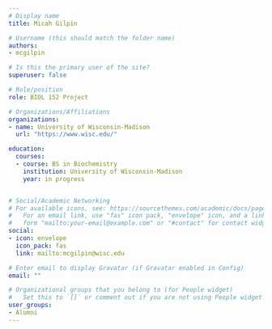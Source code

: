 ```yaml
---
# Display name
title: Micah Gilpin

# Username (this should match the folder name)
authors:
- mcgilpin

# Is this the primary user of the site?
superuser: false

# Role/position
role: BIOL 152 Project

# Organizations/Affiliations
organizations:
- name: University of Wisconsin-Madison
  url: "https://www.wisc.edu/"

education:
  courses:
  - course: BS in Biochemistry
    institution: University of Wisconsin-Madison
    year: in progress


# Social/Academic Networking
# For available icons, see: https://sourcethemes.com/academic/docs/page-builder/#icons
#   For an email link, use "fas" icon pack, "envelope" icon, and a link in the
#   form "mailto:your-email@example.com" or "#contact" for contact widget.
social:
- icon: envelope
  icon_pack: fas
  link: mailto:mcgilpin@wisc.edu

# Enter email to display Gravatar (if Gravatar enabled in Config)
email: ""

# Organizational groups that you belong to (for People widget)
#   Set this to `[]` or comment out if you are not using People widget.
user_groups:
- Alumni
---
```



